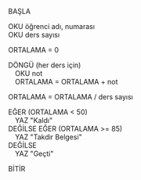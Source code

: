 BAŞLA

OKU öğrenci adı, numarası  
OKU ders sayısı  

ORTALAMA = 0  

DÖNGÜ (her ders için)  
 OKU not  
 ORTALAMA = ORTALAMA + not  

ORTALAMA = ORTALAMA / ders sayısı  

EĞER (ORTALAMA < 50)  
 YAZ "Kaldı"  
DEĞİLSE EĞER (ORTALAMA >= 85)  
 YAZ "Takdir Belgesi"  
DEĞİLSE  
 YAZ "Geçti"  

BİTİR
